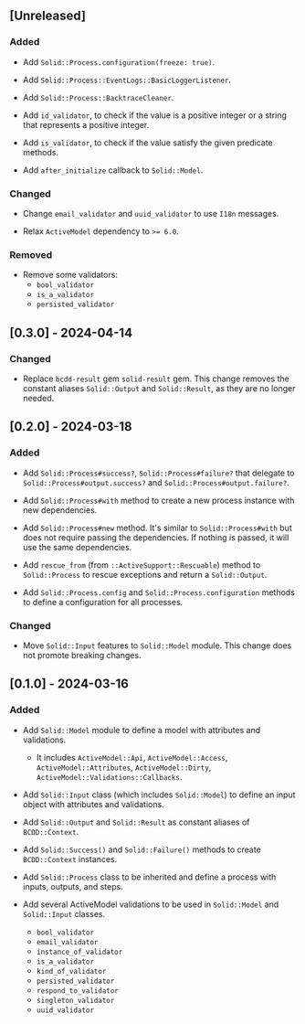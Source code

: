 ## [Unreleased]

### Added

- Add `Solid::Process.configuration(freeze: true)`.

- Add `Solid::Process::EventLogs::BasicLoggerListener`.

- Add `Solid::Process::BacktraceCleaner`.

- Add `id_validator`, to check if the value is a positive integer or a string that represents a positive integer.

- Add `is_validator`, to check if the value satisfy the given predicate methods.

- Add `after_initialize` callback to `Solid::Model`.

### Changed

- Change `email_validator` and `uuid_validator` to use `I18n` messages.

- Relax `ActiveModel` dependency to `>= 6.0`.

### Removed

- Remove some validators:
  - `bool_validator`
  - `is_a_validator`
  - `persisted_validator`

## [0.3.0] - 2024-04-14

### Changed

- Replace `bcdd-result` gem `solid-result` gem. This change removes the constant aliases `Solid::Output` and `Solid::Result`, as they are no longer needed.

## [0.2.0] - 2024-03-18

### Added

- Add `Solid::Process#success?`, `Solid::Process#failure?` that delegate to `Solid::Process#output.success?` and `Solid::Process#output.failure?`.

- Add `Solid::Process#with` method to create a new process instance with new dependencies.

- Add `Solid::Process#new` method. It's similar to `Solid::Process#with` but does not require passing the dependencies. If nothing is passed, it will use the same dependencies.

- Add `rescue_from` (from `::ActiveSupport::Rescuable`) method to `Solid::Process` to rescue exceptions and return a `Solid::Output`.

- Add `Solid::Process.config` and `Solid::Process.configuration` methods to define a configuration for all processes.

### Changed

- Move `Solid::Input` features to `Solid::Model` module. This change does not promote breaking changes.

## [0.1.0] - 2024-03-16

### Added

- Add `Solid::Model` module to define a model with attributes and validations.
  - It includes `ActiveModel::Api`, `ActiveModel::Access`, `ActiveModel::Attributes`, `ActiveModel::Dirty`, `ActiveModel::Validations::Callbacks`.

- Add `Solid::Input` class (which includes `Solid::Model`) to define an input object with attributes and validations.

- Add `Solid::Output` and `Solid::Result` as constant aliases of `BCDD::Context`.

- Add `Solid::Success()` and `Solid::Failure()` methods to create `BCDD::Context` instances.

- Add `Solid::Process` class to be inherited and define a process with inputs, outputs, and steps.

- Add several ActiveModel validations to be used in `Solid::Model` and `Solid::Input` classes.
  - `bool_validator`
  - `email_validator`
  - `instance_of_validator`
  - `is_a_validator`
  - `kind_of_validator`
  - `persisted_validator`
  - `respond_to_validator`
  - `singleton_validator`
  - `uuid_validator`
